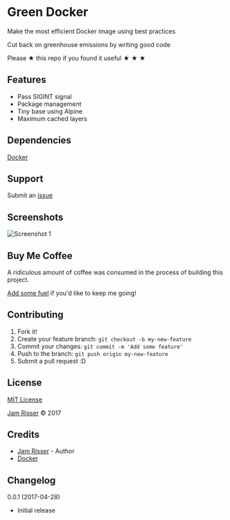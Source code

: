 # Green Docker

Make the most efficient Docker image using best practices

Cut back on greenhouse emissions by writing good code

Please &#9733; this repo if you found it useful &#9733; &#9733; &#9733;


## Features

* Pass SIGINT signal
* Package management
* Tiny base using Alpine
* Maximum cached layers


## Dependencies

[Docker](https://docker.com)


## Support

Submit an [issue](https://github.com/jamrizzi/readme/issues/new)


## Screenshots

![Screenshot 1](https://drive.google.com/uc?export=view&id=1eA3WplGAimutL1IwMylxd_5JAqnhXy3Txw)


## Buy Me Coffee

A ridiculous amount of coffee was consumed in the process of building this project.

[Add some fuel](https://coffee.jamrizzi.com) if you'd like to keep me going!


## Contributing

1. Fork it!
2. Create your feature branch: `git checkout -b my-new-feature`
3. Commit your changes: `git commit -m 'Add some feature'`
4. Push to the branch: `git push origin my-new-feature`
5. Submit a pull request :D


## License

[MIT License](https://github.com/jamrizzi/readme/blob/master/LICENSE)

[Jam Risser](https://jamrizzi.com) &copy; 2017


## Credits

* [Jam Risser](https://jamrizzi.com) - Author
* [Docker](https://docs.docker.com/engine/reference/builder)


## Changelog

0.0.1 (2017-04-28)
* Initial release
